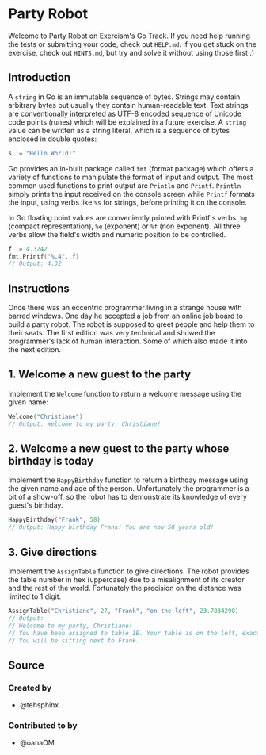 # Party Robot

Welcome to Party Robot on Exercism's Go Track.
If you need help running the tests or submitting your code, check out `HELP.md`.
If you get stuck on the exercise, check out `HINTS.md`, but try and solve it without using those first :)

## Introduction

A `string` in Go is an immutable sequence of bytes. Strings may contain arbitrary bytes but usually they contain human-readable text.
Text strings are conventionally interpreted as UTF-8 encoded sequence of Unicode code points (runes) which will be explained in a future exercise.
A `string` value can be written as a string literal, which is a sequence of bytes enclosed in double quotes:

```go
s := "Hello World!"
```

Go provides an in-built package called `fmt` (format package) which offers a variety of functions to manipulate the format of input and output. The most common used functions to print output are `Println` and `Printf`.
`Println` simply prints the input received on the console screen while `Printf` formats the input, using verbs like `%s` for strings, before printing it on the console.

In Go floating point values are conveniently printed with Printf's verbs: `%g` (compact representation), `%e` (exponent) or `%f` (non exponent). All three verbs allow the field's width and numeric position to be controlled.

```go
f := 4.3242
fmt.Printf("%.4", f)
// Output: 4.32
```

## Instructions

Once there was an eccentric programmer living in a strange house with barred windows.
One day he accepted a job from an online job board to build a party robot. The
robot is supposed to greet people and help them to their seats. The first edition
was very technical and showed the programmer's lack of human interaction. Some of
which also made it into the next edition.

## 1. Welcome a new guest to the party

Implement the `Welcome` function to return a welcome message using the given name:

```go
Welcome("Christiane")
// Output: Welcome to my party, Christiane!
```

## 2. Welcome a new guest to the party whose birthday is today

Implement the `HappyBirthday` function to return a birthday message using the given name and age of the person.
Unfortunately the programmer is a bit of a show-off, so the robot has to demonstrate its knowledge of every guest's birthday.

```go
HappyBirthday("Frank", 58)
// Output: Happy birthday Frank! You are now 58 years old!
```

## 3. Give directions

Implement the `AssignTable` function to give directions. The robot provides the table number in hex (uppercase)
due to a misalignment of its creator and the rest of the world. Fortunately the precision on the distance
was limited to 1 digit.

```go
AssignTable("Christiane", 27, "Frank", "on the left", 23.7834298)
// Output:
// Welcome to my party, Christiane!
// You have been assigned to table 1B. Your table is on the left, exactly 23.8 meters from here.
// You will be sitting next to Frank.
```

## Source

### Created by

- @tehsphinx

### Contributed to by

- @oanaOM
